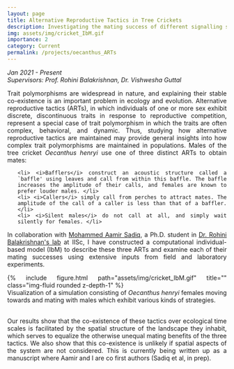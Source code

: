 ```yaml
---
layout: page
title: Alternative Reproductive Tactics in Tree Crickets
description: Investigating the mating success of different signalling strategies using data-driven simulations
img: assets/img/cricket_IbM.gif
importance: 2
category: Current
permalink: /projects/oecanthus_ARTs
---
```


<i> Jan 2021 - Present <br>
Supervisors: Prof. Rohini Balakrishnan, Dr. Vishwesha Guttal</i>

<div style="text-align: justify">

Trait polymorphisms are widespread in nature, and explaining their stable co-existence is an important problem in ecology and evolution. Alternative reproductive tactics (ARTs), in which individuals of one or more sex exhibit discrete, discontinuous traits in response to reproductive competition, represent a special case of trait polymorphism in which the traits are often complex, behavioral, and dynamic. Thus, studying how alternative reproductive tactics are maintained may provide general insights into how complex trait polymorphisms are maintained in populations. Males of the tree cricket <i>Oecanthus henryi</i> use one of three distinct ARTs to obtain mates:
<br>
<ul>

    <li> <i>Bafflers</i> construct an acoustic structure called a `baffle' using leaves and call from within this baffle. The baffle increases the amplitude of their calls, and females are known to prefer louder males. </li>
    <li> <i>Callers</i> simply call from perches to attract mates. The amplitude of the call of a caller is less than that of a baffler. </li>
    <li> <i>Silent males</i> do not call at all, and simply wait silently for females. </li>
</ul>

In collaboration with <a href='https://sites.google.com/view/mohammedaamirsadiq/home'>Mohammed Aamir Sadiq</a>, a Ph.D. student in <a href = 'https://sites.google.com/view/rohinibalakrishnanlab/home'>Dr. Rohini Balakrishnan's lab</a> at IISc, I have constructed a computational individual-based model (IbM) to describe these three ARTs and examine each of their mating successes using extensive inputs from field and laboratory experiments.
<br>
<div class="row">
    <div class="col-sm mt-3 mt-md-0">
        {% include figure.html path="assets/img/cricket_IbM.gif" title="" class="img-fluid rounded z-depth-1" %}
    </div>
</div>
<div class="caption">
Visualization of a simulation consisting of <i>Oecanthus henryi</i> females moving towards and mating with males which exhibit various kinds of strategies.
</div>
<br>

Our results show that the co-existence of these tactics over ecological time scales is facilitated by the spatial structure of the landscape they inhabit, which serves to equalize the otherwise unequal mating benefits of the three tactics. We also show that this co-existence is unlikely if spatial aspects of the system are not considered. This is currently being written up as a manuscript where Aamir and I are co first authors (Sadiq et al, in prep).

</div>
